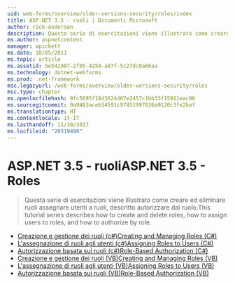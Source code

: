 ```yaml
---
uid: web-forms/overview/older-versions-security/roles/index
title: ASP.NET 3.5 - ruoli | Documenti Microsoft
author: rick-anderson
description: Questa serie di esercitazioni viene illustrato come creare ed eliminare ruoli assegnare utenti a ruoli, descritto autorizzare dal ruolo.
ms.author: aspnetcontent
manager: wpickett
ms.date: 10/05/2011
ms.topic: article
ms.assetid: 5e542987-2f95-4254-a87f-5c27dc0a66aa
ms.technology: dotnet-webforms
ms.prod: .net-framework
msc.legacyurl: /web-forms/overview/older-versions-security/roles
msc.type: chapter
ms.openlocfilehash: 9fc5695f18d3624d07e2457c1bb33f15911eac96
ms.sourcegitcommit: 9a9483aceb34591c97451997036a9120c3fe2baf
ms.translationtype: HT
ms.contentlocale: it-IT
ms.lasthandoff: 11/10/2017
ms.locfileid: "26519490"
---
```

<a name="aspnet-35---roles"></a><span data-ttu-id="6a861-103">ASP.NET 3.5 - ruoli</span><span class="sxs-lookup"><span data-stu-id="6a861-103">ASP.NET 3.5 - Roles</span></span>
====================
> <span data-ttu-id="6a861-104">Questa serie di esercitazioni viene illustrato come creare ed eliminare ruoli assegnare utenti a ruoli, descritto autorizzare dal ruolo.</span><span class="sxs-lookup"><span data-stu-id="6a861-104">This tutorial series describes how to create and delete roles, how to assign users to roles, and how to authorize by role.</span></span>


- [<span data-ttu-id="6a861-105">Creazione e gestione dei ruoli (c#)</span><span class="sxs-lookup"><span data-stu-id="6a861-105">Creating and Managing Roles (C#)</span></span>](creating-and-managing-roles-cs.md)
- [<span data-ttu-id="6a861-106">L'assegnazione di ruoli agli utenti (c#)</span><span class="sxs-lookup"><span data-stu-id="6a861-106">Assigning Roles to Users (C#)</span></span>](assigning-roles-to-users-cs.md)
- [<span data-ttu-id="6a861-107">Autorizzazione basata sui ruoli (c#)</span><span class="sxs-lookup"><span data-stu-id="6a861-107">Role-Based Authorization (C#)</span></span>](role-based-authorization-cs.md)
- [<span data-ttu-id="6a861-108">Creazione e gestione dei ruoli (VB)</span><span class="sxs-lookup"><span data-stu-id="6a861-108">Creating and Managing Roles (VB)</span></span>](creating-and-managing-roles-vb.md)
- [<span data-ttu-id="6a861-109">L'assegnazione di ruoli agli utenti (VB)</span><span class="sxs-lookup"><span data-stu-id="6a861-109">Assigning Roles to Users (VB)</span></span>](assigning-roles-to-users-vb.md)
- [<span data-ttu-id="6a861-110">Autorizzazione basata sui ruoli (VB)</span><span class="sxs-lookup"><span data-stu-id="6a861-110">Role-Based Authorization (VB)</span></span>](role-based-authorization-vb.md)
